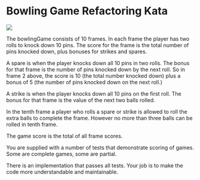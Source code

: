 # Bowling Game Refactoring Kata

<img src="https://rocketninesolutions.com/wp-content/uploads/2022/10/csd_bow    ling_scoresheet_example.png">

The bowlingGame consists of 10 frames. In each frame the player has two rolls to knock down 10 pins. The score for the frame is the total number of pins knocked down, plus bonuses for strikes and spares.

A spare is when the player knocks down all 10 pins in two rolls. The bonus for that frame is the number of pins knocked down by the next roll. So in frame 2 above, the score is 10 (the total number knocked down) plus a bonus of 5 (the number of pins knocked down on the next roll.)

A strike is when the player knocks down all 10 pins on the first roll. The bonus for that frame is the value of the next two balls rolled.

In the tenth frame a player who rolls a spare or strike is allowed to roll the extra balls to complete the frame. However no more than three balls can be rolled in tenth frame.

The game score is the total of all frame scores.

You are supplied with a number of tests that demonstrate scoring of games. Some are complete games, some are partial.

There is an implementation that passes all tests. Your job is to make the code more understandable and maintainable.
